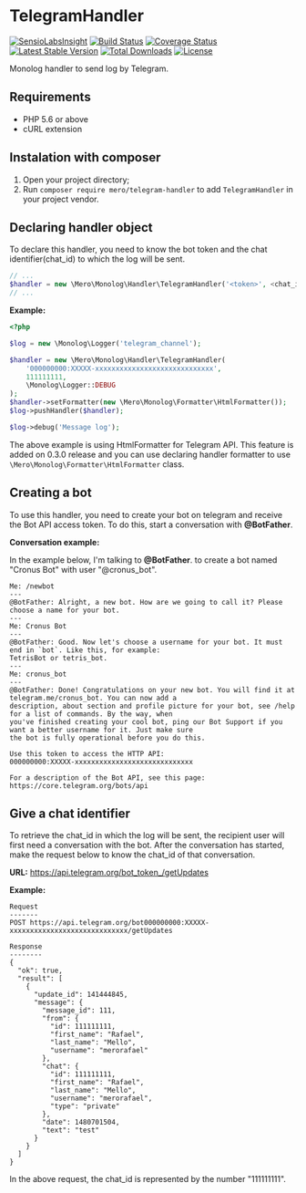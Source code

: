 TelegramHandler
===============

[![SensioLabsInsight](https://insight.sensiolabs.com/projects/d7f41933-3e48-4c2d-befc-35aba76bf0ef/mini.png)](https://insight.sensiolabs.com/projects/d7f41933-3e48-4c2d-befc-35aba76bf0ef)
[![Build Status](https://travis-ci.org/merorafael/telegram-handler.svg?branch=master)](https://travis-ci.org/merorafael/telegram-handler)
[![Coverage Status](https://coveralls.io/repos/github/merorafael/telegram-handler/badge.svg?branch=master)](https://coveralls.io/github/merorafael/telegram-handler?branch=master)
[![Latest Stable Version](https://poser.pugx.org/mero/telegram-handler/v/stable.svg)](https://packagist.org/packages/mero/telegram-handler) 
[![Total Downloads](https://poser.pugx.org/mero/telegram-handler/downloads.svg)](https://packagist.org/packages/mero/telegram-handler) 
[![License](https://poser.pugx.org/mero/telegram-handler/license.svg)](https://packagist.org/packages/mero/telegram-handler)

Monolog handler to send log by Telegram.

Requirements
------------

- PHP 5.6 or above
- cURL extension

Instalation with composer
-------------------------

1. Open your project directory;
2. Run `composer require mero/telegram-handler` to add `TelegramHandler` in your project vendor.

Declaring handler object
------------------------

To declare this handler, you need to know the bot token and the chat identifier(chat_id) to
which the log will be sent.

```php
// ...
$handler = new \Mero\Monolog\Handler\TelegramHandler('<token>', <chat_id>, <log_level>);
// ...
```

**Example:**

```php
<?php

$log = new \Monolog\Logger('telegram_channel');

$handler = new \Mero\Monolog\Handler\TelegramHandler(
    '000000000:XXXXX-xxxxxxxxxxxxxxxxxxxxxxxxxxxxx',
    111111111,
    \Monolog\Logger::DEBUG
);
$handler->setFormatter(new \Mero\Monolog\Formatter\HtmlFormatter());
$log->pushHandler($handler);

$log->debug('Message log');
```

The above example is using HtmlFormatter for Telegram API. This feature is added on 0.3.0 release and 
you can use declaring handler formatter to use `\Mero\Monolog\Formatter\HtmlFormatter` class.

Creating a bot
--------------

To use this handler, you need to create your bot on telegram and receive the Bot API access token.
To do this, start a conversation with **@BotFather**.

**Conversation example:**

In the example below, I'm talking to **@BotFather**. to create a bot named "Cronus Bot" with user "@cronus_bot".

```
Me: /newbot
---
@BotFather: Alright, a new bot. How are we going to call it? Please choose a name for your bot.
---
Me: Cronus Bot
---
@BotFather: Good. Now let's choose a username for your bot. It must end in `bot`. Like this, for example: 
TetrisBot or tetris_bot.
---
Me: cronus_bot
---
@BotFather: Done! Congratulations on your new bot. You will find it at telegram.me/cronus_bot. You can now add a 
description, about section and profile picture for your bot, see /help for a list of commands. By the way, when 
you've finished creating your cool bot, ping our Bot Support if you want a better username for it. Just make sure 
the bot is fully operational before you do this.

Use this token to access the HTTP API:
000000000:XXXXX-xxxxxxxxxxxxxxxxxxxxxxxxxxxxx

For a description of the Bot API, see this page: https://core.telegram.org/bots/api
```

Give a chat identifier
----------------------

To retrieve the chat_id in which the log will be sent, the recipient user will first need a conversation with 
the bot. After the conversation has started, make the request below to know the chat_id of that conversation.

**URL:** https://api.telegram.org/bot_token_/getUpdates

**Example:**

```
Request
-------
POST https://api.telegram.org/bot000000000:XXXXX-xxxxxxxxxxxxxxxxxxxxxxxxxxxxx/getUpdates

Response
--------
{
  "ok": true,
  "result": [
    {
      "update_id": 141444845,
      "message": {
        "message_id": 111,
        "from": {
          "id": 111111111,
          "first_name": "Rafael",
          "last_name": "Mello",
          "username": "merorafael"
        },
        "chat": {
          "id": 111111111,
          "first_name": "Rafael",
          "last_name": "Mello",
          "username": "merorafael",
          "type": "private"
        },
        "date": 1480701504,
        "text": "test"
      }
    }
  ]
}
```

In the above request, the chat_id is represented by the number "111111111".
